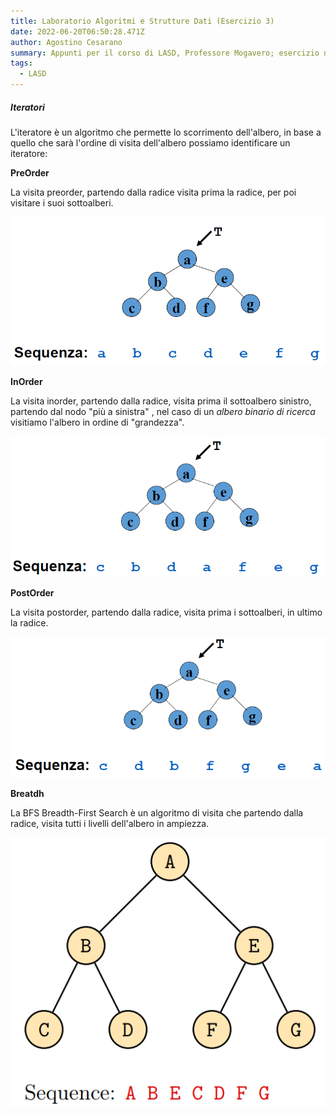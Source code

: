 ```yaml
---
title: Laboratorio Algoritmi e Strutture Dati (Esercizio 3)
date: 2022-06-20T06:50:28.471Z
author: Agostino Cesarano
summary: Appunti per il corso di LASD, Professore Mogavero; esercizio numero 3, alberi.
tags:
  - LASD
---
```

##### Iteratori

L'iteratore è un algoritmo che permette lo scorrimento dell'albero, in base a quello che sarà l'ordine di visita dell'albero possiamo identificare un iteratore:

**PreOrder**

La visita preorder, partendo dalla radice visita prima la radice, per poi visitare i suoi sottoalberi.

![Visita pre order](/static/img/pre-order.png "Visita pre order")

**InOrder**

La visita inorder, partendo dalla radice, visita prima il sottoalbero sinistro, partendo dal nodo "più a sinistra" , nel caso di un *albero binario di ricerca* visitiamo l'albero in ordine di "grandezza".

![Visita in order](/static/img/in-order.png "Visita in order")

**PostOrder**

La visita postorder, partendo dalla radice, visita prima i sottoalberi, in ultimo la radice.

![Visita post order](/static/img/post-order.png "Visita post order")

**Breatdh**

La BFS Breadth-First Search è un algoritmo di visita che partendo dalla radice, visita tutti i livelli dell'albero in ampiezza.

![](/static/img/breadth-.png)